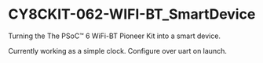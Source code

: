 # CY8CKIT-062-WIFI-BT_SmartDevice
Turning the The PSoC™ 6 WiFi-BT Pioneer Kit into a smart device.

Currently working as a simple clock. Configure over uart on launch.
